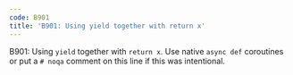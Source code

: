 ```yaml
---
code: B901
title: 'B901: Using yield together with return x'
---
```


B901: Using `yield` together with `return x`. Use native `async def` coroutines or put a `# noqa` comment on this line if this was intentional.